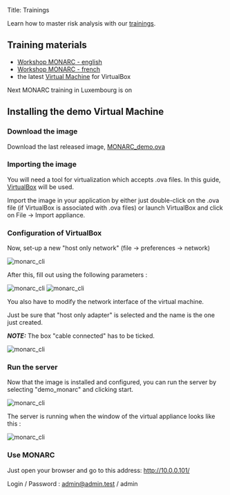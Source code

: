 Title: Trainings

Learn how to master risk analysis with our
[trainings](https://www.eventbrite.com/o/cases-13225622809).

## Training materials

* [Workshop MONARC - english](/assets/files/monarc-training/en/Formation_V2-MONARC_En.pdf)
* [Workshop MONARC - french](/assets/files/monarc-training/fr/Formation_V2-MONARC_Fr.pdf)
* the latest [Virtual Machine](https://github.com/monarc-project/MonarcAppFO/releases/latest)
  for VirtualBox

Next MONARC training in Luxembourg is on


## Installing the demo Virtual Machine

### Download the image

Download the last released image,
[MONARC_demo.ova](https://github.com/monarc-project/MonarcAppFO/releases/latest)


### Importing the image

You will need a tool for virtualization which accepts .ova files.
In this guide, [VirtualBox](https://www.virtualbox.) will be used.

Import the image in your application by either just double-click on the .ova
file (if VirtualBox is associated with .ova files) or launch VirtualBox and
click on File -> Import appliance.


### Configuration of VirtualBox

Now, set-up a new "host only network" (file -> preferences -> network)

![monarc_cli](/assets/images/trainings/create_host.png "Create host")

After this, fill out using the following parameters :

![monarc_cli](/assets/images/trainings/param1.JPG "Adapter")
![monarc_cli](/assets/images/trainings/param2.JPG "DHCP")

You also have to modify the network interface of the virtual machine.

Just be sure that "host only adapter" is selected and the name is the one just
created.

_**NOTE:**_ The box "cable connected" has to be ticked.

![monarc_cli](/assets/images/trainings/network.JPG "Image - network")


### Run the server

Now that the image is installed and configured, you can run the server by
selecting "demo_monarc" and clicking start.

![monarc_cli](/assets/images/trainings/launch.png "launch")

The server is running when the window of the virtual appliance looks like this :

![monarc_cli](/assets/images/trainings/vm_launched.JPG "vm launched")


### Use MONARC

Just open your browser and go to this address: http://10.0.0.101/

Login / Password : admin@admin.test / admin
